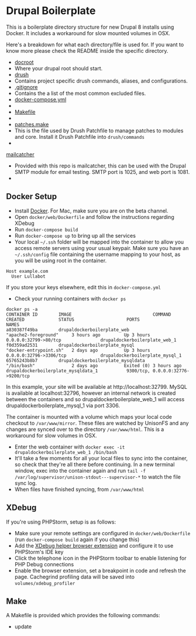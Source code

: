# Drupal Boilerplate

This is a boilerplate directory structure for new Drupal 8 installs
using Docker. It includes a workaround for slow mounted volumes in
OSX.

Here's a breakdown for what each directory/file is used for. If you want
to know more please check the README inside the specific directory.


* [docroot](https://github.com/Lullabot/drupal-docker-boilerplate/tree/master/docroot)
 * Where your drupal root should start.
* [drush](https://github.com/Lullabot/drupal-docker-boilerplate/tree/master/drush)
 * Contains project specific drush commands, aliases, and configurations.
* [.gitignore](https://github.com/Lullabot/drupal-docker-boilerplate/blob/master/.gitignore)
 * Contains the a list of the most common excluded files.
* [docker-compose.yml](https://github.com/Lullabot/drupal-docker-boilerplate/blob/master/docker-compose.yml)
 *
* [Makefile](https://github.com/Lullabot/drupal-docker-boilerplate/blob/master/Makefile)
 *
* [patches.make](http://github.com/Lullabot/drupal-docker-boilerplate/bloh/master/Makefile)
 * This is the file used by Drush Patchfile to manage patches to modules and core. Install it Drush Patchfile into ```drush/commands```
 *
 [mailcatcher](https://mailcatcher.me/)
 * Provided with this repo is mailcatcher, this can be used with the Drupal SMTP module for email testing.  SMTP port is 1025, and web port is 1081.
 *
## Docker Setup

- Install [Docker](https://www.docker.com/products/docker). For Mac, make sure you are on the beta channel.
- Open ```docker/web/Dockerfile``` and follow the instructions regarding XDebug
- Run ```docker-compose build```
- Run ```docker-compose up``` to bring up all the services
- Your local ```~/.ssh``` folder will be mapped into the container to allow you access remote servers using your usual keypair. Make sure you have an ```~/.ssh/config``` file containing the username mapping to your host, as you will be using root in the container.
```
Host example.com
  User Lullabot
```
If you store your keys elsewhere, edit this in ```docker-compose.yml```

- Check your running containers with ```docker ps```
```
docker ps -a
CONTAINER ID        IMAGE                               COMMAND                  CREATED             STATUS                    PORTS                               NAMES
a830387f49ba        drupaldockerboilerplate_web                 "apache2-foreground"     3 hours ago         Up 3 hours                0.0.0.0:32799->80/tcp               drupaldockerboilerplate_web_1
f0d359ad2531        drupaldockerboilerplate_mysql               "docker-entrypoint.sh"   2 days ago          Up 3 hours                0.0.0.0:32796->3306/tcp             drupaldockerboilerplate_mysql_1
65765243b8b7        drupaldockerboilerplate_mysqldata           "/bin/bash"              2 days ago          Exited (0) 3 hours ago                                        drupaldockerboilerplate_mysqldata_1           9300/tcp, 0.0.0.0:32776->9200/tcp
```

In this example, your site will be available at http://localhost:32799. MySQL is available at localhost:32796, however an internal network is created between the containers and so drupaldockerboilerplate_web_1 will access  drupaldockerboilerplate_mysql_1 via port 3306.

The container is mounted with a volume which maps your local code checkout to ```/var/www/mirror```. These files are watched by UnisonFS and any changes are synced over to the directory ```/var/www/html```.
This is a workaround for slow volumes in OSX.

- Enter the web container with ```docker exec -it drupaldockerboilerplate_web_1 /bin/bash```
- It'll take a few moments for all your local files to sync into the container, so check that they're all there before continuing. In a new terminal window, exec into the container again and run ```tail -f /var/log/supervisor/unison-stdout---supervisor-*``` to watch the file sync log.
- When files have finished syncing, from ```/var/www/html```

## XDebug

If you're using PHPStorm, setup is as follows:
- Make sure your remote settings are configured in ```docker/web/Dockerfile``` (run ```docker-compose build``` again if you
change this)
- Add the [XDebug helper browser extension](https://chrome.google.com/webstore/detail/xdebug-helper/eadndfjplgieldjbigjakmdgkmoaaaoc) and configure it to use PHPStorm's IDE key
- Click the telephone icon in the PHPStorm toolbar to enable listening for PHP Debug connections
- Enable the browser extension, set a breakpoint in code and refresh the page. Cachegrind profiling data will be saved
into ```volumes/xdebug_profiler```

## Make

A Makefile is provided which provides the following commands:

- update
